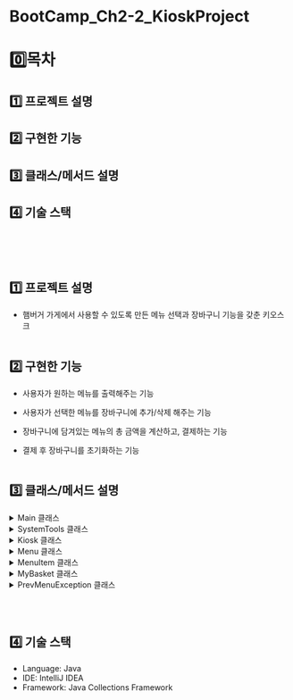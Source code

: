 # BootCamp_Ch2-2_KioskProject
# 0️⃣목차
## 1️⃣ 프로젝트 설명
## 2️⃣ 구현한 기능
## 3️⃣ 클래스/메서드 설명
## 4️⃣ 기술 스택
<br><br><br>

## 1️⃣ 프로젝트 설명
- 햄버거 가게에서 사용할 수 있도록 만든 메뉴 선택과 장바구니 기능을 갖춘 키오스크
<br><br>

## 2️⃣ 구현한 기능
- 사용자가 원하는 메뉴를 출력해주는 기능<br>

- 사용자가 선택한 메뉴를 장바구니에 추가/삭제 해주는 기능<br>

- 장바구니에 담겨있는 메뉴의 총 금액을 계산하고, 결제하는 기능<br>

- 결제 후 장바구니를 초기화하는 기능
<br><br>

## 3️⃣ 클래스/메서드 설명

<details><summary> Main 클래스
</summary>

- 키오스크를 속성값으로 갖고, start 메서드를 불러오는 메인 클래스입니다.
</details>

<details><summary> SystemTools 클래스
</summary>
<details><summary> 메서드
</summary>

- void printFirstOptionMenu : 가장 처음 선택지를 출력 <br>

- Menu setBurgerMenu, Menu setDrinkMenu, Menu setDessertsMenu : 준비해둔 메뉴 리스트를 Menu타입으로 반환해주는 메서드. <br>

- static void wrong : 잘못된 입력을 받을 시 출력되는 메세지를 담은 메서드<br>

- static void prevMenu : 이전 메뉴로 돌아가기를 선택했을 때 출력되는 메세지를 담은 메서드.<br>

- static void exitProcess : 프로그램 종료 시 출력되는 메세지를 담은 메서드
</details>
</details>

<details><summary> Kiosk 클래스
</summary>
<details>
<summary> 속성값
</summary>

- Scanner sc : 사용자의 입력을 받기 위한 스캐너<br>

- SystemTools sysMenu : 시스템 메세지를 출력하기 위한 도구<br>

- Menu burgerMenu, Menu drinkMenu, Menu dessertsMenu : 각 카테고리의 MenuItem을 리스트로 담아둠<br>

- MyBasket myBasket : 물건 담기, 삭제, 결제가 가능한 장바구니<br>

- ArrayList\<Menu> menuArr : 세 가지 Menu들을 담아둔 리스트<br>
</details>

<details><summary> 메서드
</summary>

- void start : 초기 메뉴화면을 보여주고, 입력값에 따라 각 카테고리/장바구니/종료 로 접근할 수 있게 하는 메서드
</details>
</details>

<details><summary> Menu 클래스
</summary>
<details><summary> 속성값
</summary>

*Write here!*
</details>

<details><summary> 생성자
</summary>

*Write here!*
</details>

<details><summary> 메서드
</summary>

*Write here!*
</details>
</details>

<details><summary> MenuItem 클래스
</summary>
<details><summary> 속성값
</summary>

*Write here!*
</details>

<details><summary> 생성자
</summary>

*Write here!*
</details>

<details><summary> 메서드
</summary>

*Write here!*
</details>
</details>

<details><summary> MyBasket 클래스
</summary>
<details><summary> 속성값
</summary>

*Write here!*
</details>

<details><summary> 생성자
</summary>

*Write here!*
</details>

<details><summary> 메서드
</summary>

*Write here!*
</details>
</details>

<details><summary> PrevMenuException 클래스
</summary>
<details><summary> 속성값
</summary>

*Write here!*
</details>

<details><summary> 생성자
</summary>

*Write here!*
</details>

<details><summary> 메서드
</summary>

*Write here!*
</details>
</details>


<br><br>

## 4️⃣ 기술 스택
- Language: Java
- IDE: IntelliJ IDEA
- Framework: Java Collections Framework
<br><br>

